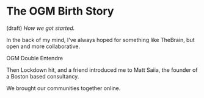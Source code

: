 # The OGM Birth Story
(draft) 
*How we got started.*

In the back of my mind, I've always hoped for something like TheBrain, but open and more collaborative. 

OGM Double Entendre 

Then Lockdown hit, and a friend introduced me to Matt Saiia, the founder of a Boston based consultancy. 

We brought our communities together online. 

